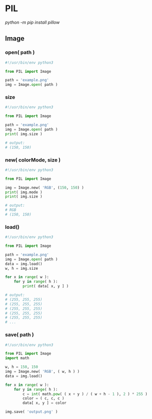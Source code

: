 # PIL
###### python -m pip install pillow

## Image
### open( path )
```python
#!/usr/bin/env python3

from PIL import Image

path = 'example.png'
img = Image.open( path )
```
### size
```python
#!/usr/bin/env python3

from PIL import Image

path = 'example.png'
img = Image.open( path )
print( img.size )

# output:
# (150, 150)
```

### new( colorMode, size )
```python
#!/usr/bin/env python3

from PIL import Image

img = Image.new( 'RGB', (150, 150) )
print( img.mode )
print( img.size )

# output:
# RGB
# (150, 150)
```

### load()
```python
#!/usr/bin/env python3

from PIL import Image

path = 'example.png'
img = Image.open( path )
data = img.load()
w, h = img.size

for x in range( w ):
    for y in range( h ):
        print( data[ x, y ] )

# output:
# (255, 255, 255)
# (255, 255, 255)
# (255, 255, 255)
# (255, 255, 255)
# (255, 255, 255)
# ...
```

### save( path )
```python
#!/usr/bin/env python3

from PIL import Image
import math

w, h = 150, 150
img = Image.new( 'RGB', ( w, h ) )
data = img.load()

for x in range( w ):
    for y in range( h ):
        c = int( math.pow( ( x + y ) / ( w + h - 1 ), 2 ) * 255 )
        color = ( c, c, c )
        data[ x, y ] = color

img.save( 'output.png' )
```